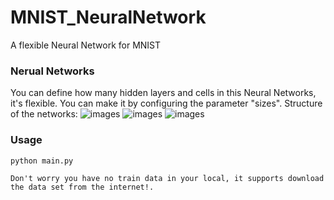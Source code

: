 # MNIST_NeuralNetwork
A flexible Neural Network for MNIST

### Nerual Networks
You can define how many hidden layers and cells in this Neural Networks, it's flexible. You can make it by configuring the parameter "sizes".
Structure of the networks:
![images](https://pic3.zhimg.com/ced1f4de833e1b090619b449b72914f6_r.png)
![images](https://pic2.zhimg.com/2d779dcbdc44ebcaed751d6ad9e7dded_r.jpg)
![images](https://pic3.zhimg.com/e5eec880539f3cbdee7d775455ec0d6e_r.jpg)

### Usage
```
python main.py
```
    Don't worry you have no train data in your local, it supports download the data set from the internet!.
